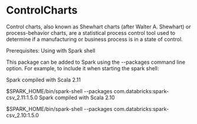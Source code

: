 # ControlCharts

Control charts, also known as Shewhart charts (after Walter A. Shewhart) or process-behavior charts, are a statistical process control tool used to determine if a manufacturing or business process is in a state of control.

Prerequisites:
Using with Spark shell

This package can be added to Spark using the --packages command line option. For example, to include it when starting the spark shell:

Spark compiled with Scala 2.11

$SPARK_HOME/bin/spark-shell --packages com.databricks:spark-csv_2.11:1.5.0
Spark compiled with Scala 2.10

$SPARK_HOME/bin/spark-shell --packages com.databricks:spark-csv_2.10:1.5.0
